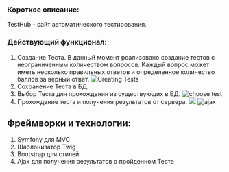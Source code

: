 ### Короткое описание:
TestHub - сайт автоматического тестирования.
### Действующий функционал:
1. Создание Теста. В данный момент реализовано создание тестов с неограниченным количеством вопросов. Каждый вопрос может иметь несколько правильных ответов и определенное количество баллов за верный ответ.
![Creating Tests](https://pp.userapi.com/c850536/v850536785/9bed4/R7TqKOjoIpM.jpg)
2. Сохранение Теста в БД.
3. Выбор Теста для прохождения из существующих в БД.
![choose test](https://pp.userapi.com/c850536/v850536785/9bedd/4LtFPHuIuW8.jpg)
4. Прохождение теста и получения результатов от сервера.
![](https://pp.userapi.com/c850536/v850536785/9bee6/uH5faJqyJa4.jpg)
![ajax](https://pp.userapi.com/c847016/v847016762/17e476/c1IGyGVq3r4.jpg)
## Фреймворки и технологии:
1. Symfony для MVC
2. Шаблонизатор Twig
3. Bootstrap для стилей
4. Ajax для получения результатов о пройденном Тесте 
